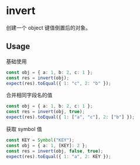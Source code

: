 # invert

创建一个 object 键值倒置后的对象。

## Usage

基础使用

```ts
const obj = { a: 1, b: 2, c: 1 };
const res = invert(obj);
expect(res).toEqual({ 1: "c", 2: "b" });
```

合并相同字段名的值

```ts
const obj = { a: 1, b: 2, c: 1 };
const res = invert(obj, true);
expect(res).toEqual({ 1: ["a", "c"], 2: ["b"] });
```

获取 symbol 值

```ts
const KEY = Symbol("KEY");
const obj = { a: 1, [KEY]: 2 };
const res = invert(obj, false, true);
expect(res).toEqual({ 1: "a", 2: KEY });
```

